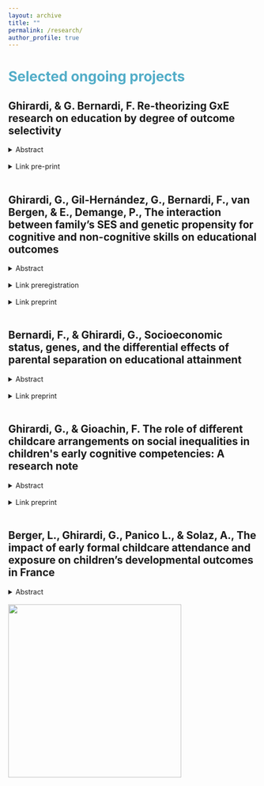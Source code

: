 ```yaml
---
layout: archive
title: ""
permalink: /research/
author_profile: true
---
```


# <span style="color:#52adc8"> Selected ongoing projects </span>


## Ghirardi, & G. Bernardi, F. Re-theorizing GxE research on education by degree of outcome selectivity
<details>
<summary>Abstract</summary>
This study investigates the extent to which the genetic propensity for education matters for the final educational attainment of high- or low-SES students. Previous research addressing this question has been guided by the Scarr-Rowe hypothesis which predicts that genetic influences are maximized in high-SES families. However, the empirical evidence is mixed. We propose a model that integrates compensatory and boosting advantage models from social stratification research in sociogenomics highlighting the role of educational outcome selectivity. Our model predicts that in the case of educational outcomes characterized by a low level of selectivity, such as high-school completion, genes matter more for low-SES individuals, while for outcomes characterized by a high level of selectivity, such as graduate school completion, genes matter more for high-SES individuals. We test our model, replicating the same analyses on three different datasets with genotype information, the National Longitudinal Study of Adolescent to Adult Health, the Health and Retirement Study, and the Wisconsin Longitudinal Study. The results are in line with our predictions. Our theoretical model can explain previous heterogeneous findings in the literature and can be generalized to develop testable hypotheses for other cohorts in the United States and other countries.
</details>
<br>

<details>
<summary>Link pre-print</summary>
  
[Here the pre-print](https://osf.io/preprints/socarxiv/2xny7/)  

</details>
<br>

##  Ghirardi, G., Gil-Hernández, G., Bernardi, F., van Bergen, & E., Demange, P., The interaction between family’s SES and genetic propensity for cognitive and non-cognitive skills on educational outcomes
<details>
<summary>Abstract</summary>
Genes (G) and environments (E) predict education, but findings on G×E interactions are mixed. The Scarr-Rowe hypothesis claims that enriched environments allow individuals’ genetic potential to unfold, while the compensatory hypothesis expects that negative traits for educational attainment—low genetic propensity—are hardly detrimental for advantaged children. We test these competing hypotheses using pre-registered research designs and the Netherlands Twin Register genotyped panel. We contribute by (1) untangling education via polygenic indexes (PGI) for cognitive and noncognitive skills; (2) investigating childhood-to-adulthood educational outcomes; and (3) triangulating from between (trio design)- and within-family models to enhance causal inference. We report two findings. First, for secondary-school grades,  standardised national test scores, and adult attainment, G×E interactions are  nonsignificant over designs. Second, across designs, cognitive skills PGI are less predictive of tracking for high-SES n than low-SES children, which supports a robust negative G×E interaction. Findings suggest compensation for cognitive skills’ PGI might take place for critical educational outcomes. We discuss implications for social stratification and sociogenomics research surrounding debates on equal opportunity and compensatory school policy.
</details>
<br>

<details>
<summary>Link preregistration</summary>
  
[Here the pre-registration](https://archive.org/details/osf-registrations-g68x9-v1) 

</details>
<br>

<details>
<summary>Link preprint</summary> 
  
[Here the pre-print](https://publications.jrc.ec.europa.eu/repository/handle/JRC135358)

</details>
<br>
  
##  Bernardi, F., & Ghirardi, G., Socioeconomic status, genes, and the differential effects of parental separation on educational attainment
<details>
<summary>Abstract</summary>
Previous studies have established a negative impact of parental separation on children’s educational attainment, which is stronger among children from high socio-economic status (SES) backgrounds. This study aims to understand why parental separation appears to have a stronger negative impact on high-SES children. Specifically, we investigate whether the observed larger parental separation penalty for educational attainment for high-SES children is concentrated among those with a low genetic propensity for education. This phenomenon could be attributed to parental separation preventing high-SES parents' ability to compensate for their children's low genetic propensity for education. We conduct the same analysis on two datasets, the National Longitudinal Study of Adolescent to Adult Health, and the Health and Retirement Study, both of which contain genetic and socio-demographic information. Our findings reveal that high-SES children with low genetic propensity for educational attainment are less likely to complete college in comparison with their peers with higher genetic propensity. Overall, our results suggest that the evidence of a stronger separation penalty for advantaged children is due to missing compensation among them.
</details>
<br>

<details>
<summary>Link preprint</summary> 
  
[Here the pre-print](https://osf.io/preprints/socarxiv/rgzd7)

</details>
<br>


##  Ghirardi, G., & Gioachin, F. The role of different childcare arrangements on social inequalities in children's early cognitive competencies: A research note
<details>
<summary>Abstract</summary>
This research note investigates how childcare arrangements under age three affect early social inequalities in children’s competencies, relying on a novel decomposition approach (Yu and Elwert 2023). This approach allows us to provide a comprehensive evaluation of different childcare arrangements within a potential outcome framework, revealing not only the overall relevance of each childcare arrangement but also the importance of specific channels impacting social disparities such as prevalence (unequal exposure), effect (heterogeneous effect), and selection (within-group propensity to treatment). Using the newborn cohort of the German National Educational Panel Study (NEPS - SC1), we assess the impact of early childhood education and care (ECEC), family day-care, grandparental care, and exclusive parental care on children’s competencies in mathematics and vocabulary at ages 4 and 5. Findings highlight ECEC as the most effective approach in reducing social disparities, positively influencing children from lower socio-economic backgrounds. Conversely, exclusive parental care and family day-care increase social disparities, benefiting children from higher socio-economic backgrounds while negatively affecting those from lower backgrounds. This comprehensive evaluation identifies channels impacting social inequalities, contributing to understanding the nuanced role of childcare arrangements in shaping early social inequalities in children’s competencies.
</details>
<br>

<details>
<summary>Link preprint</summary> 

[Here the pre-print](https://osf.io/preprints/socarxiv/9q6fk)

</details>
<br>
  
##  Berger, L., Ghirardi, G., Panico L., & Solaz, A., The impact of early formal childcare attendance and exposure on children’s developmental outcomes in France
<details>
<summary>Abstract</summary>
The importance of early childhood education and care (ECEC) for fostering children’s development and reducing early inequalities is widely recognized by previous studies. However, much of this evidence refers to pre-school (i.e., to 3-to 5-year-olds), and mainly stems from randomized evaluations of small-scale intensive programs based in the United States and other English-speaking countries. This study thus examines the impact of ECEC under the age of 3 on children’s development and its role in tackling the early social inequality in such outcomes in France. We ask whether attending ECEC at age 2 has a positive (or negative) impact on children’s developmental outcomes and if the role of ECEC on child development is different according to the family’s socio-economic status (SES). We address these questions, using the Étude Longitudinale Français depuis l’Enfance (Elfe), and ordinary least squares (OLS) models with inverse probability weight (IPW) to account for confounding bias possibly arising from selection into care arrangements. Our findings show that ECEC attendance positively affects children’s development and that disadvantaged children benefit more in children’s global development from attending ECEC. These results suggest that ECEC institutions may be an effective tool to reduce social inequalities in some, but not all, early child developmental outcomes.
</details>
<br>




<img src="http://gaiaghirardi.github.io/images/re.jpeg" width="350" />
